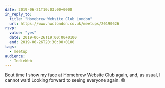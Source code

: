```yaml
---
date: 2019-06-21T10:03:00+0000
in_reply_to:
  title: "Homebrew Website Club London"
  url: https://www.hwclondon.co.uk/meetups/20190626
rsvp:
  value: "yes"
  date: 2019-06-26T19:00:00+0100
  end: 2019-06-26T20:30:00+0100
tags:
  - meetup
audience:
  - IndieWeb
---
```


Bout time I show my face at Homebrew Website Club again, and, as usual, I cannot wait! Looking forward to seeing everyone again. 😄
